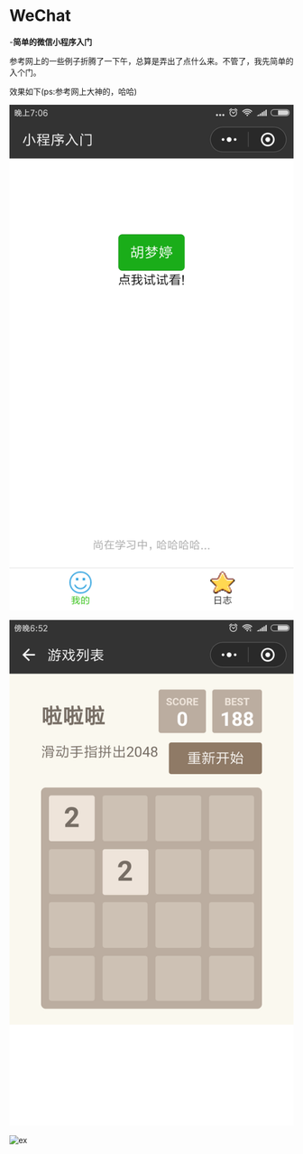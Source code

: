 # WeChat
-**简单的微信小程序入门**

参考网上的一些例子折腾了一下午，总算是弄出了点什么来。不管了，我先简单的入个门。

效果如下(ps:参考网上大神的，哈哈)

![ex](https://github.com/HuMengtingya/WeChat/blob/master/aaa1/images/little1.png)

![ex](https://github.com/HuMengtingya/WeChat/blob/master/aaa1/images/little2.png)

![ex](https://github.com/HuMengtingya/flake/blob/master/examples/images/flake.png)
